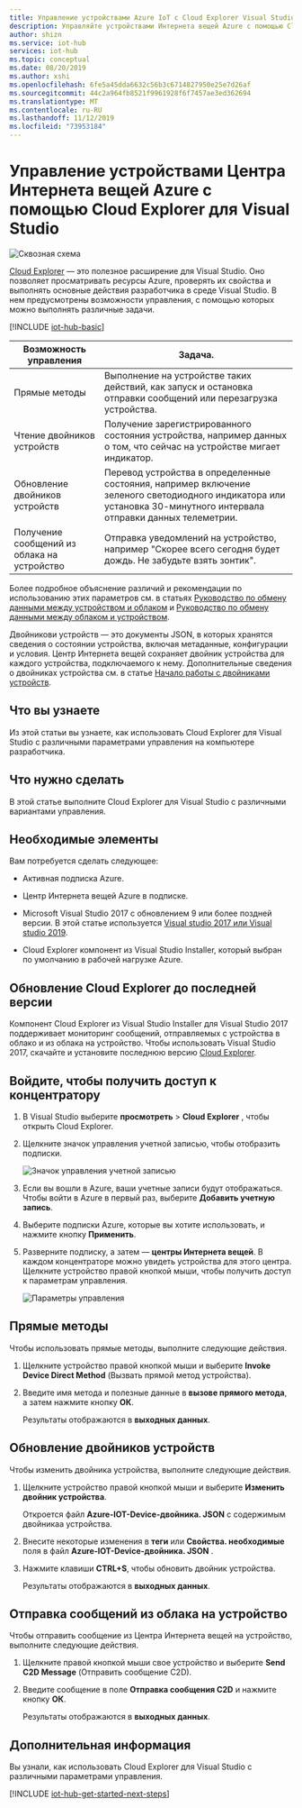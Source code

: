 ```yaml
---
title: Управление устройствами Azure IoT с Cloud Explorer Visual Studio
description: Управляйте устройствами Интернета вещей Azure с помощью Cloud Explorer для Visual Studio, используя прямые методы и возможности управления требуемыми свойствами двойника.
author: shizn
ms.service: iot-hub
services: iot-hub
ms.topic: conceptual
ms.date: 08/20/2019
ms.author: xshi
ms.openlocfilehash: 6fe5a45dda6632c56b3c6714827950e25e7d26af
ms.sourcegitcommit: 44c2a964fb8521f9961928f6f7457ae3ed362694
ms.translationtype: MT
ms.contentlocale: ru-RU
ms.lasthandoff: 11/12/2019
ms.locfileid: "73953184"
---
```

# <a name="use-cloud-explorer-for-visual-studio-for-azure-iot-hub-device-management"></a>Управление устройствами Центра Интернета вещей Azure с помощью Cloud Explorer для Visual Studio

![Сквозная схема](media/iot-hub-device-management-visual-studio/iot-e2e-simple.png)

[Cloud Explorer](https://marketplace.visualstudio.com/items?itemName=ms-azuretools.CloudExplorerForVS) — это полезное расширение для Visual Studio. Оно позволяет просматривать ресурсы Azure, проверять их свойства и выполнять основные действия разработчика в среде Visual Studio. В нем предусмотрены возможности управления, с помощью которых можно выполнять различные задачи.

[!INCLUDE [iot-hub-basic](../../includes/iot-hub-basic-whole.md)]

| Возможность управления          | Задача.                    |
|----------------------------|--------------------------------|
| Прямые методы             | Выполнение на устройстве таких действий, как запуск и остановка отправки сообщений или перезагрузка устройства.                                        |
| Чтение двойников устройств           | Получение зарегистрированного состояния устройства, например данных о том, что сейчас на устройстве мигает индикатор.                                    |
| Обновление двойников устройств         | Перевод устройства в определенные состояния, например включение зеленого светодиодного индикатора или установка 30-минутного интервала отправки данных телеметрии.         |
| Получение сообщений из облака на устройство   | Отправка уведомлений на устройство, например "Скорее всего сегодня будет дождь. Не забудьте взять зонтик".              |

Более подробное объяснение различий и рекомендации по использованию этих параметров см. в статьях [Руководство по обмену данными между устройством и облаком](iot-hub-devguide-d2c-guidance.md) и [Руководство по обмену данными между облаком и устройством](iot-hub-devguide-c2d-guidance.md).

Двойникови устройств — это документы JSON, в которых хранятся сведения о состоянии устройства, включая метаданные, конфигурации и условия. Центр Интернета вещей сохраняет двойник устройства для каждого устройства, подключаемого к нему. Дополнительные сведения о двойниках устройства см. в статье [Начало работы с двойниками устройств](iot-hub-node-node-twin-getstarted.md).

## <a name="what-you-learn"></a>Что вы узнаете

Из этой статьи вы узнаете, как использовать Cloud Explorer для Visual Studio с различными параметрами управления на компьютере разработчика.

## <a name="what-you-do"></a>Что нужно сделать

В этой статье выполните Cloud Explorer для Visual Studio с различными вариантами управления.

## <a name="what-you-need"></a>Необходимые элементы

Вам потребуется сделать следующее:

- Активная подписка Azure.

- Центр Интернета вещей Azure в подписке.

- Microsoft Visual Studio 2017 с обновлением 9 или более поздней версии. В этой статье используется [Visual studio 2017 или Visual studio 2019](https://www.visualstudio.com/vs/).

- Cloud Explorer компонент из Visual Studio Installer, который выбран по умолчанию в рабочей нагрузке Azure.

## <a name="update-cloud-explorer-to-latest-version"></a>Обновление Cloud Explorer до последней версии

Компонент Cloud Explorer из Visual Studio Installer для Visual Studio 2017 поддерживает мониторинг сообщений, отправляемых с устройства в облако и из облака на устройство. Чтобы использовать Visual Studio 2017, скачайте и установите последнюю версию [Cloud Explorer](https://marketplace.visualstudio.com/items?itemName=ms-azuretools.CloudExplorerForVS).

## <a name="sign-in-to-access-your-hub"></a>Войдите, чтобы получить доступ к концентратору

1. В Visual Studio выберите **просмотреть** > **Cloud Explorer** , чтобы открыть Cloud Explorer.

1. Щелкните значок управления учетной записью, чтобы отобразить подписки.

    ![Значок управления учетной записью](media/iot-hub-visual-studio-cloud-device-messaging/account-management-icon.png)

1. Если вы вошли в Azure, ваши учетные записи будут отображаться. Чтобы войти в Azure в первый раз, выберите **Добавить учетную запись**.

1. Выберите подписки Azure, которые вы хотите использовать, и нажмите кнопку **Применить**.

1. Разверните подписку, а затем — **центры Интернета вещей**.  В каждом концентраторе можно увидеть устройства для этого центра. Щелкните устройство правой кнопкой мыши, чтобы получить доступ к параметрам управления.

    ![Параметры управления](media/iot-hub-device-management-visual-studio/management-options-vs2019.png)

## <a name="direct-methods"></a>Прямые методы

Чтобы использовать прямые методы, выполните следующие действия.

1. Щелкните устройство правой кнопкой мыши и выберите **Invoke Device Direct Method** (Вызвать прямой метод устройства).

1. Введите имя метода и полезные данные в **вызове прямого метода**, а затем нажмите кнопку **ОК**.

    Результаты отображаются в **выходных данных**.

## <a name="update-device-twin"></a>Обновление двойников устройств

Чтобы изменить двойника устройства, выполните следующие действия.

1. Щелкните устройство правой кнопкой мыши и выберите **Изменить двойник устройства**.

   Откроется файл **Azure-IOT-Device-двойника. JSON** с содержимым двойникаа устройства.

1. Внесите некоторые изменения в **теги** или **Свойства. необходимые** поля в файл **Azure-IOT-Device-двойника. JSON** .

1. Нажмите клавиши **CTRL+S**, чтобы обновить двойник устройства.

   Результаты отображаются в **выходных данных**.

## <a name="send-cloud-to-device-messages"></a>Отправка сообщений из облака на устройство

Чтобы отправить сообщение из Центра Интернета вещей на устройство, выполните следующие действия.

1. Щелкните правой кнопкой мыши свое устройство и выберите **Send C2D Message** (Отправить сообщение C2D).

1. Введите сообщение в поле **Отправка сообщения C2D** и нажмите кнопку **ОК**.

   Результаты отображаются в **выходных данных**.

## <a name="next-steps"></a>Дополнительная информация

Вы узнали, как использовать Cloud Explorer для Visual Studio с различными параметрами управления.

[!INCLUDE [iot-hub-get-started-next-steps](../../includes/iot-hub-get-started-next-steps.md)]
